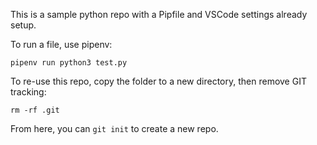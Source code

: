 This is a sample python repo with a Pipfile and VSCode settings already setup.

To run a file, use pipenv:

`pipenv run python3 test.py`

To re-use this repo, copy the folder to a new directory, then remove GIT tracking:

`rm -rf .git`

From here, you can `git init` to create a new repo.
